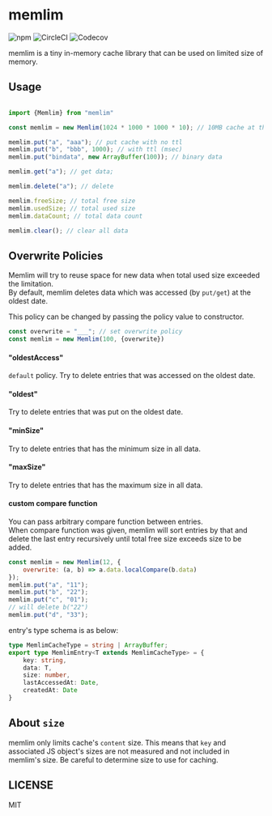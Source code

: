 # memlim
![npm](https://img.shields.io/npm/v/memlim.svg?style=flat-square)
![CircleCI](https://img.shields.io/circleci/project/github/keroxp/memlim.svg?style=flat-square)
![Codecov](https://img.shields.io/codecov/c/github/keroxp/memlim.svg?style=flat-square)

memlim is a tiny in-memory cache library that can be used on limited size of memory.  

## Usage

```js

import {Memlim} from "memlim"

const memlim = new Memlim(1024 * 1000 * 1000 * 10); // 10MB cache at the most

memlim.put("a", "aaa"); // put cache with no ttl
memlim.put("b", "bbb", 1000); // with ttl (msec)
memlim.put("bindata", new ArrayBuffer(100)); // binary data

memlim.get("a"); // get data;

memlim.delete("a"); // delete

memlim.freeSize; // total free size
memlim.usedSize; // total used size 
memlim.dataCount; // total data count

memlim.clear(); // clear all data
```

## Overwrite Policies

Memlim will try to reuse space for new data when total used size exceeded the limitation.  
By default, memlim deletes data which was accessed (by `put/get`) at the oldest date.  

This policy can be changed by passing the policy value to constructor.

```js
const overwrite = "___"; // set overwrite policy
const memlim = new Memlim(100, {overwrite})
```

#### "oldestAccess"

`default` policy. Try to delete entries that was accessed on the oldest date.

#### "oldest"

Try to delete entries that was put on the oldest date. 

#### "minSize"

Try to delete entries that has the minimum size in all data.

#### "maxSize"

Try to delete entries that has the maximum size in all data.

#### custom compare function

You can pass arbitrary compare function between entries.  
When compare function was given, memlim will sort entries by that and delete the last entry recursively until total free size exceeds size to be added.

```js
const memlim = new Memlim(12, {
    overwrite: (a, b) => a.data.localCompare(b.data)
});
memlim.put("a", "11");
memlim.put("b", "22");
memlim.put("c", "01");
// will delete b("22")
memlim.put("d", "33");

```
entry's type schema is as below:
```typescript
type MemlimCacheType = string | ArrayBuffer;
export type MemlimEntry<T extends MemlimCacheType> = {
    key: string,
    data: T,
    size: number,
    lastAccessedAt: Date,
    createdAt: Date
}
```

## About `size`

memlim only limits cache's `content` size.  This means that `key` and associated JS object's sizes are not measured and not included in memlim's size. Be careful to determine size to use for caching.   

## LICENSE

MIT